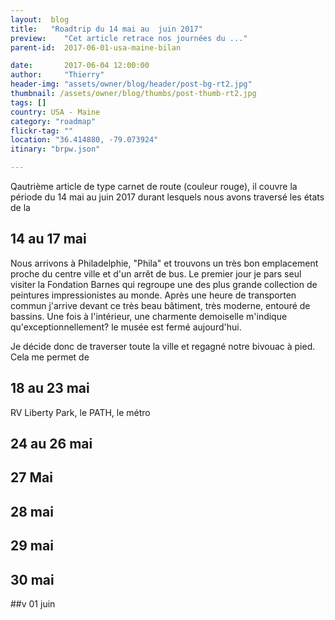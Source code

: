 ```yaml
---
layout:  blog
title:   "Roadtrip du 14 mai au  juin 2017"
preview:    "Cet article retrace nos journées du ..."
parent-id:  2017-06-01-usa-maine-bilan

date:       2017-06-04 12:00:00
author:     "Thierry"
header-img: "assets/owner/blog/header/post-bg-rt2.jpg"
thumbnail: /assets/owner/blog/thumbs/post-thumb-rt2.jpg
tags: []
country: USA - Maine
category: "roadmap"
flickr-tag: ""
location: "36.414880, -79.073924"
itinary: "brpw.json"

---
```


Qautrième article de type carnet de route (couleur rouge), il couvre la période du 14 mai au    juin 2017 durant lesquels nous avons traversé les états de la 


## 14 au 17 mai


Nous arrivons à Philadelphie, "Phila" et trouvons un très bon emplacement proche du centre ville et d'un arrêt de bus. Le premier jour je pars seul visiter la Fondation Barnes qui regroupe une des plus grande collection de peintures impressionistes au monde. Après une heure de transporten commun j'arrive devant ce très beau bâtiment, très moderne, entouré de bassins. Une fois à l'intérieur, une charmente demoiselle m'indique qu'exceptionnellement? le musée est fermé aujourd'hui.

Je décide donc de traverser toute la ville et regagné notre bivouac à pied. Cela me permet de 



## 18 au 23 mai

RV Liberty Park, le PATH, le métro

## 24 au 26 mai

## 27 Mai

## 28 mai

## 29 mai

## 30 mai

##v 01 juin
